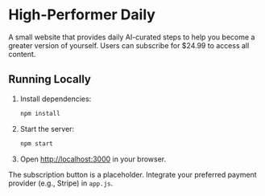 # High-Performer Daily

A small website that provides daily AI-curated steps to help you become a greater version of yourself. Users can subscribe for $24.99 to access all content.

## Running Locally

1. Install dependencies:
   ```bash
   npm install
   ```
2. Start the server:
   ```bash
   npm start
   ```
3. Open <http://localhost:3000> in your browser.

The subscription button is a placeholder. Integrate your preferred payment provider (e.g., Stripe) in `app.js`.
